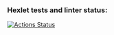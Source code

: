 ### Hexlet tests and linter status:
[![Actions Status](https://github.com/RenEstel/java-project-61/workflows/hexlet-check/badge.svg)](https://github.com/RenEstel/java-project-61/actions)